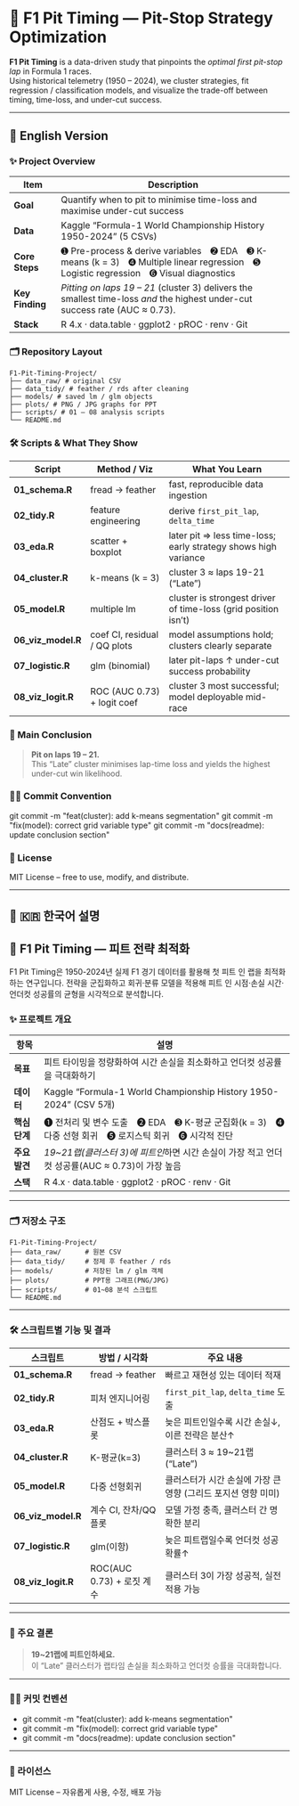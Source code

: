 # 🏁 F1 Pit Timing — Pit-Stop Strategy Optimization

**F1 Pit Timing** is a data-driven study that pinpoints the *optimal first pit-stop lap* in Formula 1 races.  
Using historical telemetry (1950 – 2024), we cluster strategies, fit regression / classification models, and visualize the trade-off between timing, time-loss, and under-cut success.

---

## 📘 English Version

### ✨ Project Overview

| Item | Description |
|------|-------------|
| **Goal** | Quantify when to pit to minimise time-loss and maximise under-cut success |
| **Data** | Kaggle “Formula-1 World Championship History 1950-2024” (5 CSVs) |
| **Core Steps** | ➊ Pre-process & derive variables ➋ EDA ➌ K-means (k = 3) ➍ Multiple linear regression ➎ Logistic regression ➏ Visual diagnostics |
| **Key Finding** | *Pitting on laps 19 – 21* (cluster 3) delivers the smallest time-loss *and* the highest under-cut success rate (AUC ≈ 0.73). |
| **Stack** | R 4.x · data.table · ggplot2 · pROC · renv · Git |

### 🗂 Repository Layout

```
F1-Pit-Timing-Project/
├── data_raw/ # original CSV
├── data_tidy/ # feather / rds after cleaning
├── models/ # saved lm / glm objects
├── plots/ # PNG / JPG graphs for PPT
├── scripts/ # 01 – 08 analysis scripts
└── README.md
```

### 🛠 Scripts & What They Show

| Script | Method / Viz | What You Learn |
|--------|--------------|----------------|
| **01_schema.R** | fread → feather | fast, reproducible data ingestion |
| **02_tidy.R** | feature engineering | derive `first_pit_lap`, `delta_time` |
| **03_eda.R** | scatter + boxplot | later pit ⇒ less time-loss; early strategy shows high variance |
| **04_cluster.R** | k-means (k = 3) | cluster 3 ≈ laps 19-21 (“Late”) |
| **05_model.R** | multiple lm | cluster is strongest driver of time-loss (grid position isn’t) |
| **06_viz_model.R** | coef CI, residual / QQ plots | model assumptions hold; clusters clearly separate |
| **07_logistic.R** | glm (binomial) | later pit-laps ↑ under-cut success probability |
| **08_viz_logit.R** | ROC (AUC 0.73) + logit coef | cluster 3 most successful; model deployable mid-race |

### 🔑 Main Conclusion
> **Pit on laps 19 – 21.**  
> This “Late” cluster minimises lap-time loss and yields the highest under-cut win likelihood.

### 🧑‍💻 Commit Convention
git commit -m "feat(cluster): add k-means segmentation"
git commit -m "fix(model): correct grid variable type"
git commit -m "docs(readme): update conclusion section"

### 📜 License
MIT License – free to use, modify, and distribute.

---

## 📙 🇰🇷 한국어 설명
## 🏁 F1 Pit Timing — 피트 전략 최적화
F1 Pit Timing은 1950-2024년 실제 F1 경기 데이터를 활용해 첫 피트 인 랩을 최적화하는 연구입니다.
전략을 군집화하고 회귀·분류 모델을 적용해 피트 인 시점·손실 시간·언더컷 성공률의 균형을 시각적으로 분석합니다.

### ✨ 프로젝트 개요

| 항목 | 설명 |
|------|-------------|
| **목표** | 피트 타이밍을 정량화하여 시간 손실을 최소화하고 언더컷 성공률을 극대화하기 |
| **데이터** | Kaggle “Formula-1 World Championship History 1950-2024” (CSV 5개) |
| **핵심 단계** | ➊ 전처리 및 변수 도출 ➋ EDA ➌ K-평균 군집화(k = 3) ➍ 다중 선형 회귀 ➎ 로지스틱 회귀 ➏ 시각적 진단 |
| **주요 발견** | *19~21랩(클러스터 3)에 피트인*하면 시간 손실이 가장 적고 언더컷 성공률(AUC ≈ 0.73)이 가장 높음 |
| **스택** | R 4.x · data.table · ggplot2 · pROC · renv · Git |

---

### 🗂 저장소 구조

```
F1-Pit-Timing-Project/
├── data_raw/      # 원본 CSV
├── data_tidy/     # 정제 후 feather / rds
├── models/        # 저장된 lm / glm 객체
├── plots/         # PPT용 그래프(PNG/JPG)
├── scripts/       # 01~08 분석 스크립트
└── README.md
```

---

### 🛠 스크립트별 기능 및 결과

| 스크립트 | 방법 / 시각화 | 주요 내용 |
|----------|---------------|-----------|
| **01_schema.R** | fread → feather | 빠르고 재현성 있는 데이터 적재 |
| **02_tidy.R** | 피처 엔지니어링 | `first_pit_lap`, `delta_time` 도출 |
| **03_eda.R** | 산점도 + 박스플롯 | 늦은 피트인일수록 시간 손실↓, 이른 전략은 분산↑ |
| **04_cluster.R** | K-평균(k=3) | 클러스터 3 ≈ 19~21랩 (“Late”) |
| **05_model.R** | 다중 선형회귀 | 클러스터가 시간 손실에 가장 큰 영향 (그리드 포지션 영향 미미) |
| **06_viz_model.R** | 계수 CI, 잔차/QQ 플롯 | 모델 가정 충족, 클러스터 간 명확한 분리 |
| **07_logistic.R** | glm(이항) | 늦은 피트랩일수록 언더컷 성공 확률↑ |
| **08_viz_logit.R** | ROC(AUC 0.73) + 로짓 계수 | 클러스터 3이 가장 성공적, 실전 적용 가능 |

---

### 🔑 주요 결론

> **19~21랩에 피트인하세요.**  
> 이 “Late” 클러스터가 랩타임 손실을 최소화하고 언더컷 승률을 극대화합니다.

---

### 🧑‍💻 커밋 컨벤션

- git commit -m "feat(cluster): add k-means segmentation"
- git commit -m "fix(model): correct grid variable type"
- git commit -m "docs(readme): update conclusion section"

---

### 📜 라이선스

MIT License – 자유롭게 사용, 수정, 배포 가능
